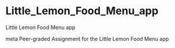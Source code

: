 # Little_Lemon_Food_Menu_app
Little Lemon Food Menu app

meta Peer-graded Assignment for the Little Lemon Food Menu app

